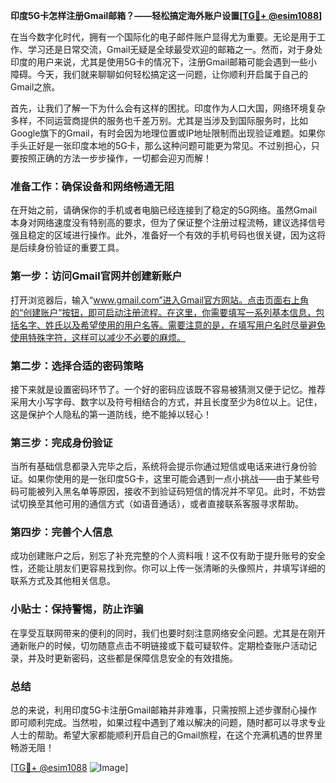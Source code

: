 **印度5G卡怎样注册Gmail邮箱？——轻松搞定海外账户设置[[TG💪+ @esim1088](https://t.me/s/esim1088)]**

在当今数字化时代，拥有一个国际化的电子邮件账户显得尤为重要。无论是用于工作、学习还是日常交流，Gmail无疑是全球最受欢迎的邮箱之一。然而，对于身处印度的用户来说，尤其是使用5G卡的情况下，注册Gmail邮箱可能会遇到一些小障碍。今天，我们就来聊聊如何轻松搞定这一问题，让你顺利开启属于自己的Gmail之旅。

首先，让我们了解一下为什么会有这样的困扰。印度作为人口大国，网络环境复杂多样，不同运营商提供的服务也千差万别。尤其是当涉及到国际服务时，比如Google旗下的Gmail，有时会因为地理位置或IP地址限制而出现验证难题。如果你手头正好是一张印度本地的5G卡，那么这种问题可能更为常见。不过别担心，只要按照正确的方法一步步操作，一切都会迎刃而解！

### 准备工作：确保设备和网络畅通无阻

在开始之前，请确保你的手机或者电脑已经连接到了稳定的5G网络。虽然Gmail本身对网络速度没有特别高的要求，但为了保证整个注册过程流畅，建议选择信号强且稳定的区域进行操作。此外，准备好一个有效的手机号码也很关键，因为这将是后续身份验证的重要工具。

### 第一步：访问Gmail官网并创建新账户

打开浏览器后，输入“www.gmail.com”进入Gmail官方网站。点击页面右上角的“创建账户”按钮，即可启动注册流程。在这里，你需要填写一系列基本信息，包括名字、姓氏以及希望使用的用户名等。需要注意的是，在填写用户名时尽量避免使用特殊字符，这样可以减少不必要的麻烦。

### 第二步：选择合适的密码策略

接下来就是设置密码环节了。一个好的密码应该既不容易被猜测又便于记忆。推荐采用大小写字母、数字以及符号相结合的方式，并且长度至少为8位以上。记住，这是保护个人隐私的第一道防线，绝不能掉以轻心！

### 第三步：完成身份验证

当所有基础信息都录入完毕之后，系统将会提示你通过短信或电话来进行身份验证。如果你使用的是一张印度5G卡，这里可能会遇到一点小挑战——由于某些号码可能被列入黑名单等原因，接收不到验证码短信的情况并不罕见。此时，不妨尝试切换至其他可用的通信方式（如语音通话），或者直接联系客服寻求帮助。

### 第四步：完善个人信息

成功创建账户之后，别忘了补充完整的个人资料哦！这不仅有助于提升账号的安全性，还能让朋友们更容易找到你。你可以上传一张清晰的头像照片，并填写详细的联系方式及其他相关信息。

### 小贴士：保持警惕，防止诈骗

在享受互联网带来的便利的同时，我们也要时刻注意网络安全问题。尤其是在刚开通新账户的时候，切勿随意点击不明链接或下载可疑软件。定期检查账户活动记录，并及时更新密码，这些都是保障信息安全的有效措施。

### 总结

总的来说，利用印度5G卡注册Gmail邮箱并非难事，只需按照上述步骤耐心操作即可顺利完成。当然啦，如果过程中遇到了难以解决的问题，随时都可以寻求专业人士的帮助。希望大家都能顺利开启自己的Gmail旅程，在这个充满机遇的世界里畅游无阻！

[[TG💪+ @esim1088](https://t.me/s/esim1088) ![Image](https://i.postimg.cc/4NQfJmqS/Snipaste-2025-05-13-00-14-12.png)]